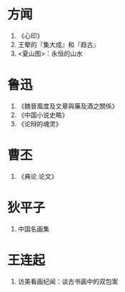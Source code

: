 # 方闻
1. 《心印》
2. 王翚的『集大成』和『趋古』
3. <夏山图>：永恒的山水

# 鲁迅
1. 《魏晉風度及文章與藥及酒之關係》
2. 《中国小说史略》
3. 《论辩的魂灵》

# 曹丕
1. 《典论.论文》

# 狄平子
1. 中国名画集

# 王连起
1. 访美看画纪闻：谈古书画中的双包案
